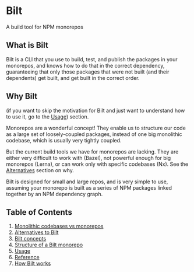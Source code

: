 <!-- markdownlint-disable MD033 -->
# Bilt

A build tool for NPM monorepos

## What is Bilt

Bilt is a CLI that you use to build, test, and publish the packages
in your monorepos, and knows how to do that in the correct dependency, guaranteeing that only
those packages that were not built (and their dependents) get built, and get built in the correct
order.

## Why Bilt

(if you want to skip the motivation for Bilt
and just want to understand how to use it, go to the [Usage](./usage.md)) section.

Monorepos are a wonderful concept! They enable us to structure our code as a large set of
loosely-coupled packages, instead of one big monolithic codebase, which is usually very
tightly coupled.

But the current build tools we have for monorepos are lacking. They are either very difficult
to work with (Bazel), not powerful enough for big monorepos (Lerna), or can work only with
specific codebases (Nx). See the [Alternatives](./docs/what-is-bilt.md#alternatives) section on why.

Bilt is designed for small and large repos, and is very simple to use, assuming your
monorepo is built as a series of NPM packages linked together by an NPM dependency graph.

## Table of Contents

1. [Monolithic codebases vs monorepos](./docs/monolithic-vs-monorepos.md)
1. [Alternatives to Bilt](./docs/alternatives.md)
1. [Bilt concepts](./docs/concepts.md)
1. [Structure of a Bilt monorepo](./docs/monorepo-structure.md)
1. [Usage](./docs/usage.md)
1. [Reference](./docs/reference.md)
1. [How Bilt works](./docs/how-bilt-works.md)
